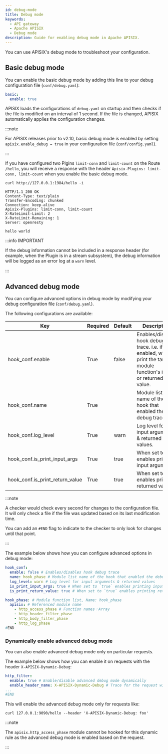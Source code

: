 ```yaml
---
id: debug-mode
title: Debug mode
keywords:
  - API gateway
  - Apache APISIX
  - Debug mode
description: Guide for enabling debug mode in Apache APISIX.
---
```


<!--
#
# Licensed to the Apache Software Foundation (ASF) under one or more
# contributor license agreements.  See the NOTICE file distributed with
# this work for additional information regarding copyright ownership.
# The ASF licenses this file to You under the Apache License, Version 2.0
# (the "License"); you may not use this file except in compliance with
# the License.  You may obtain a copy of the License at
#
#     http://www.apache.org/licenses/LICENSE-2.0
#
# Unless required by applicable law or agreed to in writing, software
# distributed under the License is distributed on an "AS IS" BASIS,
# WITHOUT WARRANTIES OR CONDITIONS OF ANY KIND, either express or implied.
# See the License for the specific language governing permissions and
# limitations under the License.
#
-->

You can use APISIX's debug mode to troubleshoot your configuration.

## Basic debug mode

You can enable the basic debug mode by adding this line to your debug configuration file (`conf/debug.yaml`):

```yaml title="conf/debug.yaml"
basic:
  enable: true
```
APISIX loads the configurations of `debug.yaml` on startup and then checks if the file is modified on an interval of 1 second. If the file is changed, APISIX automatically applies the configuration changes.

:::note

For APISIX releases prior to v2.10, basic debug mode is enabled by setting `apisix.enable_debug = true` in your configuration file (`conf/config.yaml`).

:::

If you have configured two Plgins `limit-conn` and `limit-count` on the Route `/hello`, you will receive a response with the header `Apisix-Plugins: limit-conn, limit-count` when you enable the basic debug mode.

```shell
curl http://127.0.0.1:1984/hello -i
```

```shell
HTTP/1.1 200 OK
Content-Type: text/plain
Transfer-Encoding: chunked
Connection: keep-alive
Apisix-Plugins: limit-conn, limit-count
X-RateLimit-Limit: 2
X-RateLimit-Remaining: 1
Server: openresty

hello world
```

:::info IMPORTANT

If the debug information cannot be included in a response header (for example, when the Plugin is in a stream subsystem), the debug information will be logged as an error log at a `warn` level.

:::

## Advanced debug mode

You can configure advanced options in debug mode by modifying your debug configuration file (`conf/debug.yaml`).

The following configurations are available:

| Key                             | Required | Default | Description                                                                                                           |
|---------------------------------|----------|---------|-----------------------------------------------------------------------------------------------------------------------|
| hook_conf.enable                | True     | false   | Enables/disables hook debug trace. i.e. if enabled, will print the target module function's inputs or returned value. |
| hook_conf.name                  | True     |         | Module list name of the hook that enabled the debug trace.                                                            |
| hook_conf.log_level             | True     | warn    | Log level for input arguments & returned values.                                                                      |
| hook_conf.is_print_input_args   | True     | true    | When set to `true` enables printing input arguments.                                                                  |
| hook_conf.is_print_return_value | True     | true    | When set to `true` enables printing returned values.                                                                  |

:::note

A checker would check every second for changes to the configuration file. It will only check a file if the file was updated based on its last modification time.

You can add an `#END` flag to indicate to the checker to only look for changes until that point.

:::

The example below shows how you can configure advanced options in debug mode:

```yaml title="conf/debug.yaml"
hook_conf:
  enable: false # Enables/disables hook debug trace
  name: hook_phase # Module list name of the hook that enabled the debug trace
  log_level: warn # Log level for input arguments & returned values
  is_print_input_args: true # When set to `true` enables printing input arguments
  is_print_return_value: true # When set to `true` enables printing returned values

hook_phase: # Module function list, Name: hook_phase
  apisix: # Referenced module name
    - http_access_phase # Function names：Array
    - http_header_filter_phase
    - http_body_filter_phase
    - http_log_phase
#END
```

### Dynamically enable advanced debug mode

You can also enable advanced debug mode only on particular requests.

The example below shows how you can enable it on requests with the header `X-APISIX-Dynamic-Debug`:

```yaml title="conf/debug.yaml"
http_filter:
  enable: true # Enable/disable advanced debug mode dynamically
  enable_header_name: X-APISIX-Dynamic-Debug # Trace for the request with this header
...
#END
```

This will enable the advanced debug mode only for requests like:

```shell
curl 127.0.0.1:9090/hello --header 'X-APISIX-Dynamic-Debug: foo'
```

:::note

The `apisix.http_access_phase` module cannot be hooked for this dynamic rule as the advanced debug mode is enabled based on the request.

:::
